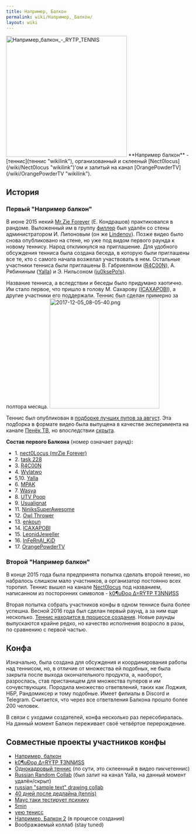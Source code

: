 ```yaml
---
title: Например, Балкон
permalink: wiki/Например,_Балкон/
layout: wiki
---
```


<img src="Например_балкон_-_RYTP_TENNIS" title="fig:Например_балкон_-_RYTP_TENNIS" width="330" height="330" alt="Например_балкон_-_RYTP_TENNIS" />
**Например балкон** - [теннис](теннис "wikilink"), организованный и
склееный [Nect0locus](/wiki/Nect0locus "wikilink")'ом и залитый на канал
[OrangePowderTV](/wiki/OrangePowderTV "wikilink").

## История

### Первый "Например балкон"

В июне 2015 некий [Mr.Zie Forever](/wiki/Nect0locus "wikilink") (Е. Кондрашов)
практиковался в рандоме. Выложенный им в группу
[филлер](Термины#Ф "wikilink") был удалён со стены администратором И.
Липоновым (он же [Lindenov](/wiki/Lindenov "wikilink")). Позже видео было
снова опубликовано на стене, но уже под видом первого раунда к новому
теннису. Народ откликнулся на приглашение. Для удобного обсуждения
тенниса была создана беседа, в которую были приглашены все те, кто с
самого начала возжелал участвовать в нем. Остальные участники тенниса
были приглашены В. Габриеляном ([R4C00N](/wiki/R4C00N "wikilink")), А.
Рябининым ([Yalla](/wiki/Yalla "wikilink")) и Э. Нильсоном
([ju0ksePo!s](ju0ksePo!s "wikilink")).

Название тенниса, а вследствии и беседы было придумано хаотично. Им
стало первое, что пришло в голову М. Сахарову
([ICAXAPOBI](/wiki/ICAXAPOBI "wikilink")), а другие участники его поддержали.
Теннис был сделан примерно за полтора месяца.
<img src="2017-12-05_08-05-40.png" title="fig:2017-12-05_08-05-40.png" width="300" height="300" alt="2017-12-05_08-05-40.png" />

Теннис был опубликован в [подборке лучших пупов за
август](https://vk.com/imgtho?w=wall-34217658_7082). Эта подборка в
формате видео была выпущена в качестве эксперимента на канале [Пенёк
ТВ](Пенёк_ТВ "wikilink"), но
впоследствии [скрыта](https://www.youtube.com/watch?v=RQWtJFVmopY).

**Состав первого Балкона** (номер означает раунд)**:**

-   1\. [nect0Locus (mrZie Forever)](/wiki/Nect0Locus "wikilink")
-   2\. [task 228](task_228 "wikilink")
-   3\. [R4C00N](/wiki/R4C00N "wikilink")
-   4\. [Wylatwo](/wiki/Wylatwo "wikilink")
-   5,10. [Yalla](/wiki/Yalla "wikilink")
-   6\. [MPAK](/wiki/MPAK "wikilink")
-   7\. [Wasya](/wiki/Wasya "wikilink")
-   8\. [UTV Poop](4A "wikilink")
-   9\. [Usualignat](/wiki/Usualignat "wikilink")
-   11\. [NiniksSuperAwesome](/wiki/NiniksSuperAwesome "wikilink")
-   12\. [Owl Thrower](/wiki/Owl_Thrower "wikilink")
-   13\. [enkoun](enkoun "wikilink")
-   14\. [ICAXAPOBI](/wiki/ICAXAPOBI "wikilink")
-   15\. [LeonidJeweller](/wiki/Leonid_Jeweller "wikilink")
-   16\. [InFeRnAl_KiD](/wiki/Lonrefne "wikilink")
-   17\. [OrangePowderTV](/wiki/OrangePowderTV "wikilink")

### Второй "Например балкон"

В конце 2015 года была предпринята попытка сделать второй теннис, но
набралось слишком мало участников, а организатор постоянно всех торопил.
Теннис вышел на канале [Nect0locus](/wiki/Nect0locus "wikilink") под
названием, написанном из посторонних символов - [k0¶uÐoρ ∆=RŸŦP
Ŧ3NNИSS](https://youtu.be/siuh5wLdpZc)

Вторая попытка собрать участников конфы в одном теннисе была более
успешна. Весной 2016 года был сделан первый раунд, а за ним еще
несколько. [Теннис находится в процессе
создания](https://www.youtube.com/playlist?list=PLBQLaJSvK6EYLtOXMSeRqvuyfoWYTCygV).
Новые раунды выпускаются крайне редко, но качество исполнения возросло в
разы, по сравнению с первой частью.

## Конфа

Изначально, была создана для обсуждения и координирования работы над
теннисом, но, в отличие от множества ей подобных, не была закрыта после
выхода окончательного продукта, а, наоборот, разрослась, став
пристанищем для множества пуперов и им сочувствующих. Породила множество
ответвлений, таких как Лоджия, НБР, Рандомиксер и тому подобные. Имеет
филиалы в Discord и Telegram. Считается, что через все ответвления
Балкона прошло более 200 человек.

В связи с уходами создателей, конфа несколько раз пересобиралась. На
данный момент Балкон переживает своё четвёртое перерождение.

## Совместные проекты участников конфы

-   [Например, балкон](https://youtu.be/9_kXcDHKS6c)
-   [k0¶uÐoρ ∆=RŸŦP Ŧ3NNИSS](https://youtu.be/siuh5wLdpZc)
-   [Однокадровый теннис](https://www.youtube.com/watch?v=XAH5McoKsbY)
    (по сути, это склеенный в видео пикчетеннис)
-   [Russian Random Collab](https://www.youtube.com/watch?v=1v96PPAwDEo)
    (был залит на канал Yalla, на данный момент удалён/скрыт)
-   [russian "sample text" drawing collab](https://youtu.be/HWtuVAb-xLU)
-   [40 дней после дедлайна (tennis)](https://youtu.be/cUNWQVIfOzo)
-   [Маyс таки тестирyет психикy](https://youtu.be/i34Ju74Jxcg)
-   [5min](https://youtu.be/l4ddzevXZJ8)
-   [уею тенисс](https://youtu.be/DhXsx7B0O4w)
-   [Например, Балкон
    2](https://www.youtube.com/playlist?list=PLBQLaJSvK6EYLtOXMSeRqvuyfoWYTCygV)
    (в процессе создания)
-   Воображаемый коллаб (stay tuned)
